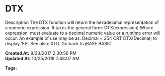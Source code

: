 # DTX

Description The DTX function will return the hexadecimal representation of a numeric expression. It takes the general form: DTX(expression) Where expression  must evaluate to a decimal numeric value or a runtime error will occur. An example of use may be as: Decimal = 254 CRT DTX(Decimal) to display ‘FE’. See also: XTD. Go back to jBASE BASIC.  

**Created At:** 8/23/2017 2:30:56 PM  
**Updated At:** 10/25/2018 7:48:07 AM  

**Tags:**
<badge text='hexadecimal representation' vertical='middle' />
